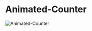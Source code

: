 # Animated-Counter

![Animated-Counter](https://user-images.githubusercontent.com/31548338/174801002-471c616c-1cc2-4efe-b96a-b85335263e5c.png)
